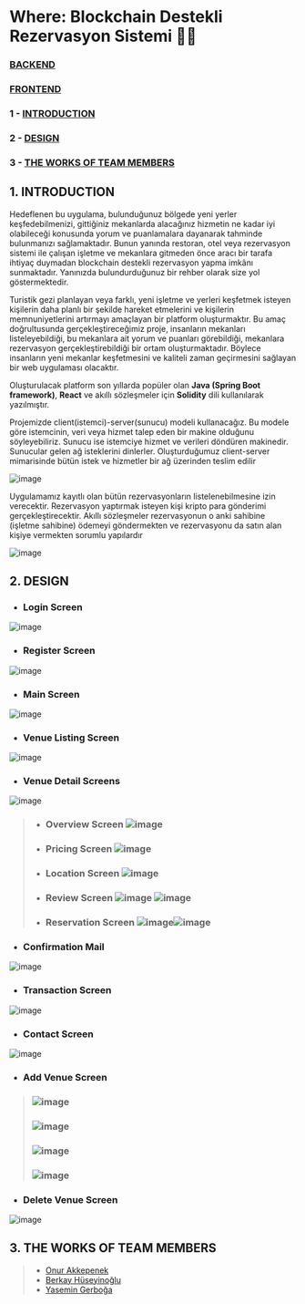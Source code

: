 # Where: Blockchain Destekli Rezervasyon Sistemi 👩‍💻
### [BACKEND](https://github.com/where-project/where)
### [FRONTEND](https://github.com/where-project/where-frontend)
### 1 - [INTRODUCTION](https://github.com/where-project#1-introduction)
### 2 - [DESIGN](https://github.com/where-project#2-design)
### 3 - [THE WORKS OF TEAM MEMBERS](https://github.com/where-project#3-the-works-of-team-members)

## 1. INTRODUCTION
  Hedeflenen bu uygulama, bulunduğunuz bölgede yeni yerler keşfedebilmenizi, gittiğiniz mekanlarda alacağınız hizmetin ne kadar iyi olabileceği konusunda yorum ve puanlamalara dayanarak tahminde bulunmanızı sağlamaktadır. Bunun yanında restoran, otel veya rezervasyon sistemi ile çalışan işletme ve mekanlara gitmeden önce aracı bir tarafa ihtiyaç duymadan blockchain destekli rezervasyon yapma imkânı sunmaktadır. Yanınızda bulundurduğunuz bir rehber olarak size yol göstermektedir.

Turistik gezi planlayan veya farklı, yeni işletme ve yerleri keşfetmek isteyen kişilerin daha planlı bir şekilde hareket etmelerini ve kişilerin memnuniyetlerini artırmayı amaçlayan bir platform oluşturmaktır. Bu amaç doğrultusunda gerçekleştireceğimiz proje, insanların mekanları listeleyebildiği, bu mekanlara ait yorum ve puanları görebildiği, mekanlara rezervasyon gerçekleştirebildiği bir ortam oluşturmaktadır. Böylece insanların yeni mekanlar keşfetmesini ve kaliteli zaman geçirmesini sağlayan bir web uygulaması olacaktır.

Oluşturulacak platform son yıllarda popüler olan **Java (Spring Boot framework)**, **React** ve akıllı sözleşmeler için **Solidity** dili kullanılarak yazılmıştır.

Projemizde client(istemci)-server(sunucu) modeli kullanacağız. Bu modele göre istemcinin, veri veya hizmet talep eden bir makine olduğunu söyleyebiliriz. Sunucu ise istemciye hizmet ve verileri döndüren makinedir. Sunucular gelen ağ isteklerini dinlerler. Oluşturduğumuz client-server mimarisinde bütün istek ve hizmetler bir ağ üzerinden teslim edilir

![image](https://user-images.githubusercontent.com/61885344/187069017-718e05b8-fb22-4fdc-b458-88dfc6934180.png)

Uygulamamız kayıtlı olan bütün rezervasyonların listelenebilmesine izin verecektir. Rezervasyon yaptırmak isteyen kişi kripto para gönderimi gerçekleştirecektir. Akıllı sözleşmeler rezervasyonun o anki sahibine (işletme sahibine) ödemeyi göndermekten ve rezervasyonu da satın alan kişiye vermekten sorumlu yapılardır

![image](https://user-images.githubusercontent.com/61885344/187069285-0983f7b6-5c12-4e31-8429-37f5ba1aaf63.png)

## 2. DESIGN
- ### Login Screen
![image](https://user-images.githubusercontent.com/61885344/187069502-e154037d-2b97-42ba-9f5d-2958d9ab4133.png)

-  ### Register Screen
![image](https://user-images.githubusercontent.com/61885344/187069571-4975d7bd-8c86-415a-875e-96031bfec541.png)

- ### Main Screen
![image](https://user-images.githubusercontent.com/61885344/187069681-58591fe3-b4d8-4f7c-94d4-c461beade2d7.png)

- ### Venue Listing Screen
![image](https://user-images.githubusercontent.com/61885344/187073573-6e2181c5-c943-4e3a-9c13-fe74415222a7.png)

- ### Venue Detail Screens
![image](https://user-images.githubusercontent.com/61885344/187073755-24ec2d15-e151-49df-9e9a-4d04b0716006.png)
> - ### Overview Screen ![image](https://user-images.githubusercontent.com/61885344/187074887-7f89a673-5737-4416-8d8d-a8c428cf6c34.png)
> - ### Pricing Screen ![image](https://user-images.githubusercontent.com/61885344/187074931-b10c695f-8afb-45c5-b289-116c3cfd58fe.png)
> - ### Location Screen ![image](https://user-images.githubusercontent.com/61885344/187074968-d4dc1b94-39b3-4f44-9abe-5f2cb4e429a2.png)
> - ### Review Screen ![image](https://user-images.githubusercontent.com/61885344/187075207-98c1dae1-cb60-42d8-963f-b1c3cae4bae9.png) ![image](https://user-images.githubusercontent.com/61885344/187075242-48cd2f3d-490f-451f-97bc-6840aca8b396.png)
> - ### Reservation Screen ![image](https://user-images.githubusercontent.com/61885344/187075055-c22abd4b-77fd-40de-b039-8fce06ec2b39.png)![image](https://user-images.githubusercontent.com/61885344/187477763-3ffa3638-128b-4997-8664-cbfbe44261c1.png)

- ### Confirmation Mail 
![image](https://user-images.githubusercontent.com/61885344/187477491-3dc426da-9bbb-400b-9e59-9bf06bc0192c.png)
- ### Transaction Screen 
![image](https://user-images.githubusercontent.com/61885344/187477661-3b6e9206-4bc9-4eb1-b177-c363205ae638.png)
- ### Contact Screen 
![image](https://user-images.githubusercontent.com/61885344/187477994-cadc0753-a114-4623-8f8b-3374ab206565.png)
- ### Add Venue Screen
>  ### ![image](https://user-images.githubusercontent.com/61885344/187478346-64246b7c-8f43-4f67-8e8f-c204177107cf.png)
>  ### ![image](https://user-images.githubusercontent.com/61885344/187478466-a68ce614-9fe5-49d5-93e3-cef058ca3d50.png)
>  ### ![image](https://user-images.githubusercontent.com/61885344/187478499-64237f09-7b40-439d-b8ca-11d17ec2e9d3.png) 
>  ### ![image](https://user-images.githubusercontent.com/61885344/187478521-8715e0e1-974b-44ed-9ece-8ce29c79853a.png)
- ### Delete Venue Screen 
![image](https://user-images.githubusercontent.com/61885344/187478636-22cd68d9-7c98-432e-a3aa-0e614fc21112.png)


## 3. THE WORKS OF TEAM MEMBERS
>* [Onur Akkepenek](https://github.com/OnurAkkepenekk)
>* [Berkay Hüseyinoğlu](https://github.com/thehuseyinoglu)
>* [Yasemin Gerboğa](https://github.com/yasemingerboga)

